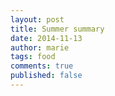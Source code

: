 ```yaml
---
layout: post
title: Summer summary
date: 2014-11-13
author: marie
tags: food
comments: true
published: false
---
```


